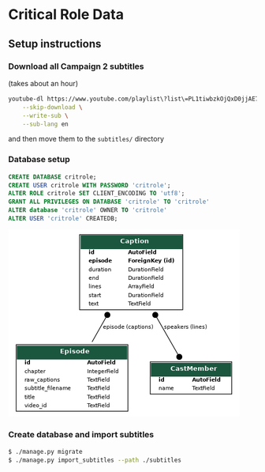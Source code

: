 # Critical Role Data

## Setup instructions

### Download all Campaign 2 subtitles

(takes about an hour)

```bash
youtube-dl https://www.youtube.com/playlist\?list\=PL1tiwbzkOjQxD0jjAE7PsWoaCrs0EkBH2 \
    --skip-download \
    --write-sub \
    --sub-lang en
```

and then move them to the `subtitles/` directory

### Database setup

```sql
CREATE DATABASE critrole;
CREATE USER critrole WITH PASSWORD 'critrole';
ALTER ROLE critrole SET CLIENT_ENCODING TO 'utf8';
GRANT ALL PRIVILEGES ON DATABASE 'critrole' TO 'critrole'
ALTER database 'critrole' OWNER TO 'critrole'
ALTER USER 'critrole' CREATEDB;
```

<img
  src="https://github.com/roddds/critrole/blob/app/static/models.png?raw=true"
  alt="Models relationship diagram"
/>

### Create database and import subtitles

```bash
$ ./manage.py migrate
$ ./manage.py import_subtitles --path ./subtitles

